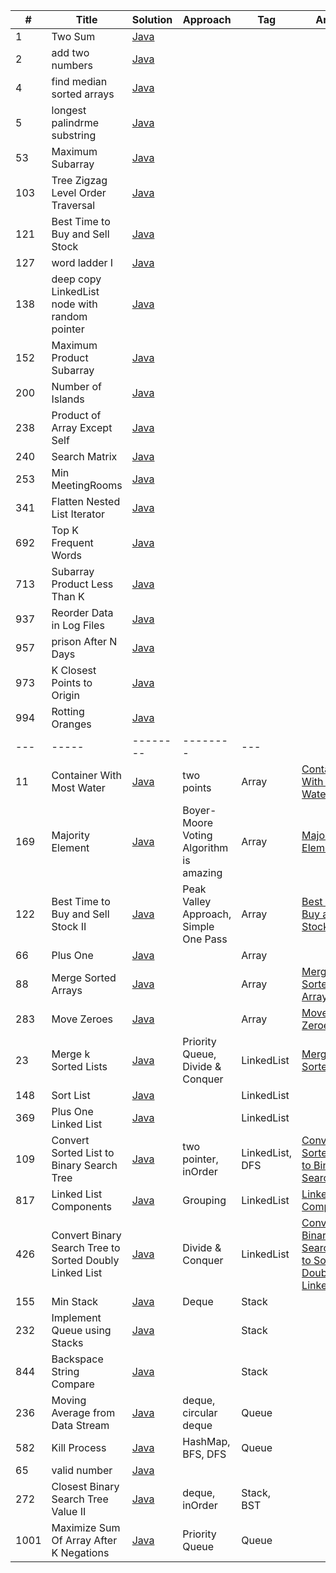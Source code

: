 | # | Title | Solution | Approach | Tag | Article |
|---| ----- | -------- | -------- | --- | ------- |
| 1 | Two Sum | [Java](./src/main/java/leetcode/Solution1.java)
| 2 | add two numbers | [Java](./src/main/java/leetcode/Solution2.java)
| 4 | find median sorted arrays | [Java](./src/main/java/leetcode/Solution4.java)
| 5 | longest palindrme substring | [Java](./src/main/java/leetcode/Solution5.java)
| 53 | Maximum Subarray | [Java](./src/main/java/leetcode/Solution53.java)
| 103 | Tree Zigzag Level Order Traversal | [Java](./src/main/java/leetcode/Solution103.java)
| 121 | Best Time to Buy and Sell Stock  | [Java](./src/main/java/leetcode/Solution121.java)
| 127 | word ladder I | [Java](./src/main/java/leetcode/Solution127.java)
| 138 | deep copy LinkedList node with random pointer | [Java](./src/main/java/leetcode/Solution138.java)
| 152 | Maximum Product Subarray | [Java](./src/main/java/leetcode/Solution152.java)
| 200 | Number of Islands | [Java](./src/main/java/leetcode/Solution200.java)
| 238 | Product of Array Except Self | [Java](./src/main/java/leetcode/Solution238.java)
| 240 | Search Matrix | [Java](./src/main/java/leetcode/Solution240.java)
| 253 | Min MeetingRooms | [Java](./src/main/java/leetcode/Solution253.java)
| 341 | Flatten Nested List Iterator | [Java](./src/main/java/leetcode/Solution341.java)
| 692 | Top K Frequent Words | [Java](./src/main/java/leetcode/Solution692.java)
| 713 | Subarray Product Less Than K | [Java](./src/main/java/leetcode/Solution713.java)
| 937 | Reorder Data in Log Files | [Java](./src/main/java/leetcode/Solution937.java)
| 957 | prison After N Days | [Java](./src/main/java/leetcode/Solution957.java)
| 973 | K Closest Points to Origin | [Java](./src/main/java/leetcode/Solution973.java)
| 994 | Rotting Oranges | [Java](./src/main/java/leetcode/Solution994.java)
| --- | ----- | -------- | -------- | --- |
| 11 | Container With Most Water | [Java](./src/main/java/leetcode/Solution11.java) | two points | Array | [Container With Most Water](https://leetcode.com/articles/container-with-most-water/)
| 169 | Majority Element | [Java](./src/main/java/leetcode/Solution169.java) | Boyer-Moore Voting Algorithm is amazing | Array | [Majority Element](https://leetcode.com/articles/majority-element/)
| 122 | Best Time to Buy and Sell Stock II | [Java](./src/main/java/leetcode/Solution122.java) | Peak Valley Approach, Simple One Pass | Array | [Best Time to Buy and Sell Stock II](https://leetcode.com/articles/best-time-to-buy-and-sell-stock-ii)
| 66 | Plus One | [Java](./src/main/java/leetcode/Solution66.java) |  | Array
| 88 | Merge Sorted Arrays | [Java](./src/main/java/leetcode/Solution88.java) |  | Array | [Merge Sorted Arrays](https://leetcode.com/articles/merge-sorted-arrays/)
| 283 | Move Zeroes | [Java](./src/main/java/leetcode/Solution283.java) |  | Array | [Move Zeroes](https://leetcode.com/articles/move-zeroes/)
| 23 | Merge k Sorted Lists | [Java](./src/main/java/leetcode/Solution23.java) | Priority Queue, Divide & Conquer | LinkedList | [Merge k Sorted Lists](https://leetcode.com/articles/merge-k-sorted-list/)
| 148 | Sort List | [Java](./src/main/java/leetcode/Solution148.java) |  | LinkedList | 
| 369 | Plus One Linked List | [Java](./src/main/java/leetcode/Solution369.java) |  | LinkedList 
| 109 | Convert Sorted List to Binary Search Tree | [Java](./src/main/java/leetcode/Solution109.java) | two pointer, inOrder | LinkedList, DFS | [Convert Sorted List to Binary Search Tree](https://leetcode.com/articles/convert-sorted-list-to-binary-search-tree/)
| 817 | Linked List Components | [Java](./src/main/java/leetcode/Solution817.java) | Grouping | LinkedList | [Linked List Components](https://leetcode.com/articles/linked-list-components/)
| 426 | Convert Binary Search Tree to Sorted Doubly Linked List | [Java](./src/main/java/leetcode/Solution426.java) | Divide & Conquer | LinkedList | [Convert Binary Search Tree to Sorted Doubly Linked List](https://leetcode.com/articles/convert-binary-search-tree-to-sorted-doubly-linked/)
| 155 | Min Stack | [Java](./src/main/java/leetcode/Solution155.java) | Deque | Stack
| 232 | Implement Queue using Stacks | [Java](./src/main/java/leetcode/Solution232.java) |  | Stack
| 844 | Backspace String Compare | [Java](./src/main/java/leetcode/Solution844.java) |  | Stack 
| 236 | Moving Average from Data Stream | [Java](./src/main/java/leetcode/Solution236.java) | deque, circular deque | Queue
| 582 | Kill Process | [Java](./src/main/java/leetcode/Solution582.java) | HashMap, BFS, DFS | Queue
| 65 | valid number | [Java](./src/main/java/leetcode/Solution65.java) | 
| 272 | Closest Binary Search Tree Value II | [Java](./src/main/java/linkedin/Solution272.java) | deque, inOrder | Stack, BST
| 1001 | Maximize Sum Of Array After K Negations | [Java](./src/main/java/linkedin/Solution1001.java) | Priority Queue | Queue